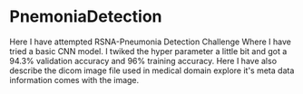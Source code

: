 # PnemoniaDetection
Here I have attempted RSNA-Pneumonia Detection Challenge 
Where I have tried a basic CNN model. I twiked the hyper parameter a little bit and got a 94.3% validation accuracy and 96% training accuracy. Here I have also describe the dicom image file used in medical domain explore it's meta data information comes with the image.
